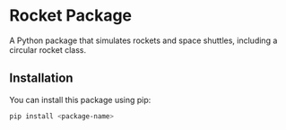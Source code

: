 # Rocket Package

A Python package that simulates rockets and space shuttles, including a circular rocket class.

## Installation

You can install this package using pip:
```bash
pip install <package-name>
